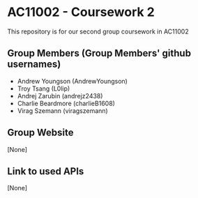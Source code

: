 # AC11002 - Coursework 2
This repository is for our second group coursework in AC11002

## Group Members (Group Members' github usernames)
- Andrew Youngson (AndrewYoungson)
- Troy Tsang (L0lip)
- Andrej Zarubin (andrejz2438)
- Charlie Beardmore (charlieB1608)
- Virag Szemann (viragszemann)

## Group Website
[None]

## Link to used APIs
[None]
